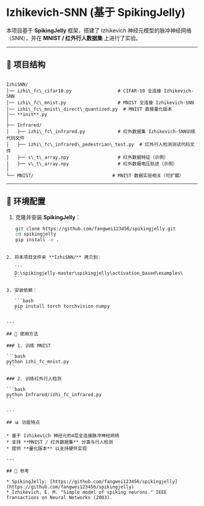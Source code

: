 # Izhikevich-SNN (基于 SpikingJelly)

本项目基于 **SpikingJelly** 框架，搭建了 Izhikevich 神经元模型的脉冲神经网络（SNN），并在 **MNIST / 红外行人数据集** 上进行了实验。

---

## 📂 项目结构
```

IzhiSNN/
│── izhi\_fc\_cifar10.py                 # CIFAR-10 全连接 Izhikevich-SNN
│── izhi\_fc\_mnist.py                   # MNIST 全连接 Izhikevich-SNN
│── izhi\_fc\_mnist\_direct\_quantized.py  # MNIST 直接量化版本
│── **init**.py
│
├── Infrared/
│   ├── izhi\_fc\_infrared.py            # 红外数据集 Izhikevich-SNN训练代码文件
│   ├── izhi\_fc\_infrared\_pedestrian\_test.py  # 红外行人检测测试代码文件
│   ├── s\_t\_array.npy                  # 红外数据特征（示例）
│   ├── v\_t\_array.npy                  # 红外数据电压轨迹（示例）
│
└── MNIST/                             # MNIST 数据实验相关（可扩展）

````

---

## 🔧 环境配置

1. 克隆并安装 **SpikingJelly**：
   ```bash
   git clone https://github.com/fangwei123456/spikingjelly.git
   cd spikingjelly
   pip install -e .
````

2. 将本项目文件夹 **IzhiSNN/** 拷贝到：

   ```
   D:\spikingjelly-master\spikingjelly\activation_based\examples\
   ```

3. 安装依赖：

   ```bash
   pip install torch torchvision numpy
   ```

---

## 🚀 使用方法

### 1. 训练 MNIST

```bash
python izhi_fc_mnist.py
```

### 2. 训练红外行人检测

```bash
python Infrared/izhi_fc_infrared.py
```

---

## 📊 功能特点

* 基于 Izhikevich 神经元的4层全连接脉冲神经网络
* 支持 **MNIST / 红外数据集** 分类与行人检测
* 提供 **量化版本** 以支持硬件实现

---

## 📌 参考

* SpikingJelly: [https://github.com/fangwei123456/spikingjelly](https://github.com/fangwei123456/spikingjelly)
* Izhikevich, E. M. "Simple model of spiking neurons." IEEE Transactions on Neural Networks (2003).


